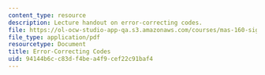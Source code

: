 ```yaml
---
content_type: resource
description: Lecture handout on error-correcting codes.
file: https://ol-ocw-studio-app-qa.s3.amazonaws.com/courses/mas-160-signals-systems-and-information-for-media-technology-fall-2007/94144b6cc83df4bea4f9cef22c91baf4_1017_error.pdf
file_type: application/pdf
resourcetype: Document
title: Error-Correcting Codes
uid: 94144b6c-c83d-f4be-a4f9-cef22c91baf4
---
```


